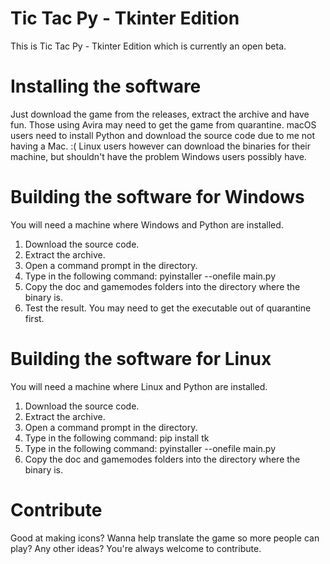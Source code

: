 # Tic Tac Py - Tkinter Edition

This is Tic Tac Py - Tkinter Edition which is currently an open beta.

# Installing the software

Just download the game from the releases, extract the archive and have fun. Those using Avira may need to get the game from quarantine. macOS users need to install Python and download the source code due to me not having a Mac. :( Linux users however can download the binaries for their machine, but shouldn't have the problem Windows users possibly have.

# Building the software for Windows

You will need a machine where Windows and Python are installed.

1. Download the source code.
2. Extract the archive.
3. Open a command prompt in the directory.
4. Type in the following command: pyinstaller --onefile main.py
5. Copy the doc and gamemodes folders into the directory where the binary is.
6. Test the result. You may need to get the executable out of quarantine first.

# Building the software for Linux

You will need a machine where Linux and Python are installed.

1. Download the source code.
2. Extract the archive.
3. Open a command prompt in the directory.
4. Type in the following command: pip install tk
5. Type in the following command: pyinstaller --onefile main.py
6. Copy the doc and gamemodes folders into the directory where the binary is.

# Contribute

Good at making icons? Wanna help translate the game so more people can play? Any other ideas? You're always welcome to contribute.